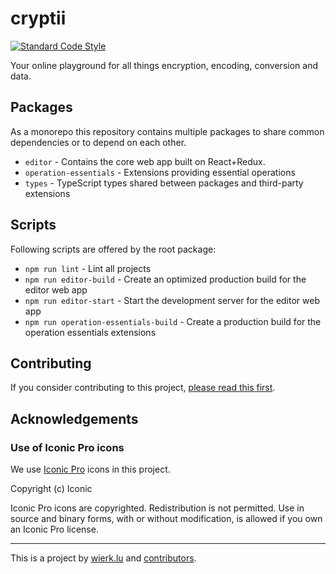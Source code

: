 
# cryptii

[![Standard Code Style](https://img.shields.io/badge/code_style-standard-brightgreen.svg?style=flat-square)](https://standardjs.com)

Your online playground for all things encryption, encoding, conversion and data.

## Packages

As a monorepo this repository contains multiple packages to share common dependencies or to depend on each other.

- `editor` - Contains the core web app built on React+Redux.
- `operation-essentials` - Extensions providing essential operations
- `types` - TypeScript types shared between packages and third-party extensions

## Scripts

Following scripts are offered by the root package:

- `npm run lint` - Lint all projects
- `npm run editor-build` - Create an optimized production build for the editor web app
- `npm run editor-start` - Start the development server for the editor web app
- `npm run operation-essentials-build` - Create a production build for the operation essentials extensions

## Contributing

If you consider contributing to this project, [please read this first](CONTRIBUTING.md).

## Acknowledgements

### Use of Iconic Pro icons

We use [Iconic Pro](https://iconic.app) icons in this project.

Copyright (c) Iconic

Iconic Pro icons are copyrighted. Redistribution is not permitted. Use in source and binary forms, with or without modification, is allowed if you own an Iconic Pro license.

---

This is a project by [wierk.lu](https://wierk.lu/) and [contributors](https://github.com/cryptii-app/cryptii-app/graphs/contributors).
